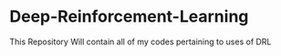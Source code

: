 # Deep-Reinforcement-Learning
This Repository Will contain all of my codes pertaining to uses of DRL
